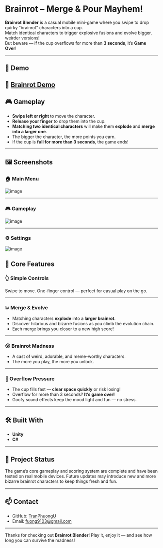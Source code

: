 # Brainrot – Merge & Pour Mayhem!

**Brainrot Blender** is a casual mobile mini-game where you swipe to drop quirky “brainrot” characters into a cup.  
Match identical characters to trigger explosive fusions and evolve bigger, weirder versions!  
But beware — if the cup overflows for more than **3 seconds**, it’s **Game Over**!

---

## 📱 Demo

🔗 [Brainrot Demo](https://www.youtube.com/watch?v=2A1IPBrnDXk)
---

## 🎮 Gameplay

- **Swipe left or right** to move the character.  
- **Release your finger** to drop them into the cup.   
- **Matching two identical characters** will make them **explode** and **merge into a larger one**.  
- The bigger the character, the more points you earn.  
- If the cup is **full for more than 3 seconds**, the game ends!

---

## 🖼️ Screenshots

### 🏠 Main Menu
![image](https://github.com/user-attachments/assets/72984171-ab23-4840-b9ca-125af4fff535)

---

### 🎮 Gameplay
![image](https://github.com/user-attachments/assets/3b279658-c284-42d3-ae69-03be29f1d303)

---

### ⚙️ Settings
![image](https://github.com/user-attachments/assets/5cc944d2-2ba1-4e93-aac7-89abdd95a3eb)


## 🧩 Core Features

### 👆 Simple Controls  
Swipe to move. One-finger control — perfect for casual play on the go.

---

### 💥 Merge & Evolve  
- Matching characters **explode** into a **larger brainrot**.  
- Discover hilarious and bizarre fusions as you climb the evolution chain.  
- Each merge brings you closer to a new high score!

---

### 😵 Brainrot Madness  
- A cast of weird, adorable, and meme-worthy characters.  
- The more you play, the more you unlock.

---

### 🧨 Overflow Pressure  
- The cup fills fast — **clear space quickly** or risk losing!  
- Overflow for more than 3 seconds? **It’s game over!**  
- Goofy sound effects keep the mood light and fun — no stress.

---

## 🛠 Built With

- **Unity**  
- **C#**  

---

## 📌 Project Status

The game’s core gameplay and scoring system are complete and have been tested on real mobile devices.
Future updates may introduce new and more bizarre brainrot characters to keep things fresh and fun.

---

## 📫 Contact

- GitHub: [TranPhuongU](https://github.com/TranPhuongU)  
- Email: fuong9103@gmail.com

---

Thanks for checking out **Brainrot Blender**! Play it, enjoy it — and see how long you can survive the madness!
